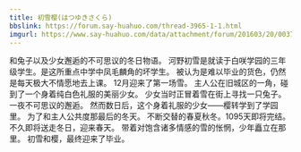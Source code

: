 ```yaml
---
title: 初雪樱(はつゆきさくら)
bbslink: https://forum.say-huahuo.com/thread-3965-1-1.html
imgurl: https://www.say-huahuo.com/data/attachment/forum/201603/20/003707n6drxm10j0l02x0x.jpg
---
```


和兔子以及少女邂逅的不可思议的冬日物语。
河野初雪是就读于白咲学园的三年级学生。是这所重点中学中凤毛麟角的坏学生。
被认为是难以毕业的货色，仍然是每天极大不情愿地去上课。
12月迎来了第一场雪。
主人公在旧城区的一角，碰到了一个身着纯白色礼服的美丽少女。
少女当时正冒着雪在街上寻找一只兔子。
一夜不可思议的邂逅。
然而数日后，这个身着礼服的少女——樱转学到了学园里。
为了和主人公共度那最后的冬天。
不断交替的春夏秋冬。1095天即将完结。
不久即将送走冬日，迎来春天。
带着对饱含诸多情感的雪的怅惘，少年矗立在那里。
初雪和樱，最终迎来了毕业。<!--more-->
